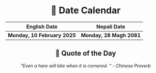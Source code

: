 <div align="center">

# 📅 Date Calendar

| English Date | Nepali Date |
|-------------|-------------|
| **Monday, 10 February 2025** | **Monday, 28 Magh 2081** |

## 🌟 Quote of the Day

*"Even a hare will bite when it is cornered. " - Chinese Proverb*

</div>
